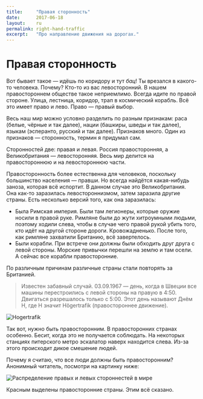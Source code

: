 ```yaml
--- 
title:     "Правая сторонность" 
date:      2017-06-18 
layout:    ru
permalink: right-hand-traffic 
excerpt:   "Про направление движения на дорогах."
--- 
```

# Правая сторонность 
Вот бывает такое — идёшь по коридору и тут _бац_! Ты врезался в какого-то 
человека. Почему? Кто-то из вас левосторонний. В нашем правостороннем обществе 
такое неприемлимо. Всегда идите по правой стороне. Улица, лестница, коридор, 
трап в космический корабль.  Всё это имеет право и лево. Право — правый выбор.

Весь наш мир можно условно разделить по разным признакам: раса (белые, чёрные и
так далее), нации (башкиры, шведы и так далее), языкам (эсперанто, русский и
так далее). Признаков много. Один из признаков — сторонность, термин я придумал
сам.

Сторонностей две: правая и левая. Россия правосторонняя, а Великобритания —
левосторонняя. Весь мир делится на правостороннюю и на левостороннюю части.

Правосторонность более естественна для человеков, поскольку большинство
населения — правши. Но всегда найдётся какая-нибудь заноза, которая всё
испортит. В данном случае это Великобритания. Она как-то заразилась
левостороннизмом, затем заразила другие страны. Есть несколько версий того, как
она заразилась:

- Была Римская империя. Были там легионеры, которые оружие носили в правой
  руке. Римляне были до жути хитроумными людьми, поэтому ходили слева, чтобы в
  случае чего правой рукой убить того, кто идёт на другой стороне дороги.
  Кровожадненько. После того, как римляне захватили Британию, всё завертелось.
- Были корабли. При встрече они должны были обходить друг друга с левой
  стороны. Морские привычки перешли на землю и там осели. А сейчас все корабли
  правосторонние.

По различным причинам различные страны стали повторять за Британией. 

> Известен забавный случай. 03.09.1967 — день, когда в Швеции все машины
> перестроились с левой стороны на правую в 4:50. Двигаться разрешалось только
> с 5:00. Этот день называют Днём H, где H значит Högertrafik (правостороннее
> движение).

![Hogertrafik](https://upload.wikimedia.org/wikipedia/commons/thumb/1/1f/Kungsgatan_1967.jpg/1024px-Kungsgatan_1967.jpg)

Так вот, нужно быть правосторонним. В правосторонних странах особенно. Бесит,
когда это не получается соблюдать. На некоторых станциях питерского метро
эскалатор наверх находится слева. Из-за этого происходит дикое смешение людей.

Почему я считаю, что все люди должны быть правосторонним? Анонимный читатель,
посмотри на картинку ниже:

![Распределение правых и левых стороннестей в
мире](https://upload.wikimedia.org/wikipedia/commons/3/32/Countries_driving_on_the_left_or_right.svg)

Красным выделены правосторонние страны. Этим всё сказано.

